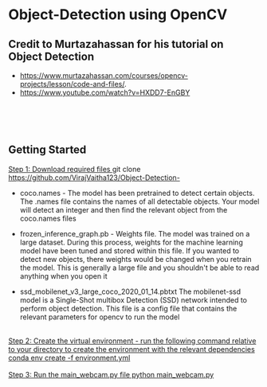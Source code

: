 # Object-Detection using OpenCV

## Credit to Murtazahassan for his tutorial on Object Detection 
- https://www.murtazahassan.com/courses/opencv-projects/lesson/code-and-files/.
- https://www.youtube.com/watch?v=HXDD7-EnGBY
<br>
<br>
<br>

## Getting Started
<u> Step 1: Download required files </u>
git clone https://github.com/VirajVaitha123/Object-Detection-

- coco.names - The model has been pretrained to detect certain objects. The .names file contains the names of all detectable objects. Your model will detect an integer and then find the relevant object from the coco.names files

- frozen_inference_graph.pb - Weights file. The model was trained on a large dataset. During this process, weights for the machine learning model have been tuned and stored within this file. If you wanted to detect new objects, there weights would be changed when you retrain the model. This is generally a large file and you shouldn't be able to read anything when you open it

- ssd_mobilenet_v3_large_coco_2020_01_14.pbtxt The mobilenet-ssd model is a Single-Shot multibox Detection (SSD) network intended to perform object detection. This file is a config file that contains the relevant parameters for opencv to run the model
<br>
<u> Step 2: Create the virtual environment
- run the following command relative to your directory to create the environment with the relevant dependencies <br>
conda env create -f environment.yml 
<br>
<br>
<u> Step 3: Run the main_webcam.py file
python main_webcam.py

